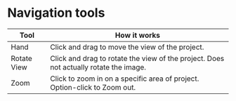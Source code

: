 # Navigation tools

| Tool | How it works |
| --- | --- |
| Hand | Click and drag to move the view of the project. |
| Rotate View | Click and drag to rotate the view of the project. Does not actually rotate the image. |
| Zoom | Click to zoom in on a specific area of project. Option-click to Zoom out. |



